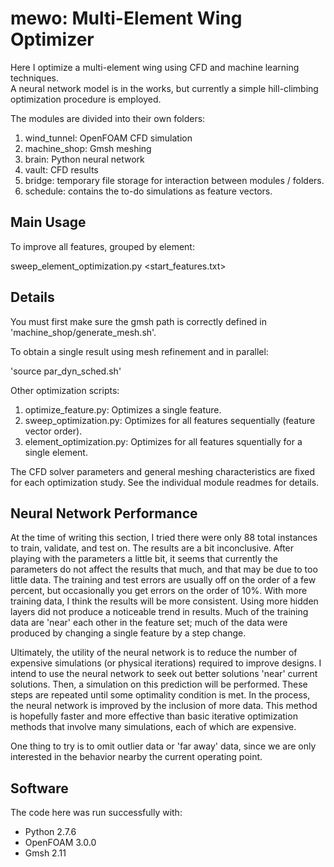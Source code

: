 # mewo: Multi-Element Wing Optimizer

Here I optimize a multi-element wing using CFD and machine learning techniques.  
A neural network model is in the works, but currently a simple hill-climbing 
optimization procedure is employed.  

The modules are divided into their own folders:  
1. wind_tunnel: OpenFOAM CFD simulation  
2. machine_shop: Gmsh meshing  
3. brain: Python neural network  
4. vault: CFD results  
5. bridge: temporary file storage for interaction between modules / folders.  
6. schedule: contains the to-do simulations as feature vectors.   

## Main Usage

To improve all features, grouped by element:  

sweep_element_optimization.py <start_features.txt>  

## Details

You must first make sure the gmsh path is correctly defined in 
'machine_shop/generate_mesh.sh'.  

To obtain a single result using mesh refinement and in parallel:  

'source par_dyn_sched.sh'  

Other optimization scripts:  
1. optimize_feature.py: Optimizes a single feature.  
2. sweep_optimization.py: Optimizes for all features sequentially 
  (feature vector order).  
3. element_optimization.py: Optimizes for all features squentially for a 
  single element.  

The CFD solver parameters and general meshing characteristics are fixed for 
each optimization study. See the individual module readmes for details.  

## Neural Network Performance

At the time of writing this section, I tried there were only 88 total 
instances to train, validate, and test on. 
The results are a bit inconclusive.
After playing with the parameters a little bit, it seems that 
currently the parameters do not affect the results that much, and that may be 
due to too little data. 
The training and test errors are usually off on the order of a few percent, 
but occasionally you get errors on the order of 10%. 
With more training data, I think the results will be more consistent. 
Using more hidden layers did not produce a noticeable trend in results. 
Much of the training data are 'near' each other in the feature set; much of the 
data were produced by changing a single feature by a step change.  

Ultimately, the utility of the neural network is to reduce the number of 
expensive simulations (or physical iterations) required to improve designs.
I intend to use the neural network to seek out better solutions 'near' current 
solutions.
Then, a simulation on this prediction will be performed. These steps 
are repeated until some optimality condition is met. 
In the process, the neural network is improved by the inclusion of more data.
This method is hopefully faster and more effective than basic iterative 
optimization methods that involve many simulations, each of which are 
expensive.  

One thing to try is to omit outlier data or 'far away' data, since we are 
only interested in the behavior nearby the current operating point.  

## Software
The code here was run successfully with:   
- Python 2.7.6  
- OpenFOAM 3.0.0  
- Gmsh 2.11  
